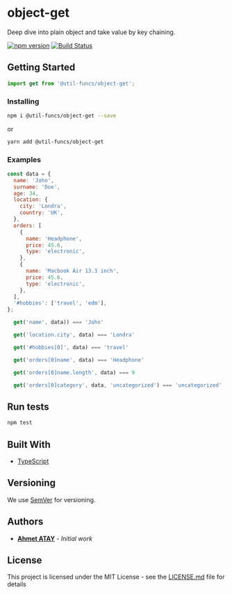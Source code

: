 # object-get

Deep dive into plain object and take value by key chaining.

[![npm version](https://badge.fury.io/js/%40util-funcs%2Fobject-get.svg)](https://badge.fury.io/js/%40util-funcs%2Fobject-get) [![Build Status](https://travis-ci.org/util-funcs/object-get.svg?branch=master)](https://travis-ci.org/util-funcs/object-get.svg?branch=master)

## Getting Started

```ts
import get from '@util-funcs/object-get';
```

### Installing

```sh
npm i @util-funcs/object-get --save
```

or

```sh
yarn add @util-funcs/object-get
```

### Examples

```javascript
const data = {
  name: 'John',
  surname: 'Doe',
  age: 34,
  location: {
    city: 'Londra',
    country: 'UK',
  },
  orders: [
    {
      name: 'Headphone',
      price: 45.6,
      type: 'electronic',
    },
    {
      name: 'Macbook Air 13.3 inch',
      price: 45.6,
      type: 'electronic',
    },
  ],
  '#hobbies': ['travel', 'edm'],
};
```

```javascript
  get('name', data)) === 'John'

  get('location.city', data) === 'Londra'

  get('#hobbies[0]', data) === 'travel'

  get('orders[0]name', data) === 'Headphone'

  get('orders[0]name.length', data) === 9

  get('orders[0]category', data, 'uncategorized') === 'uncategorized'
```

## Run tests

```ts
npm test
```

## Built With

- [TypeScript](https://www.typescriptlang.org)

## Versioning

We use [SemVer](http://semver.org/) for versioning.

## Authors

- [**Ahmet ATAY**](https://github.com/atayahmet) - _Initial work_

## License

This project is licensed under the MIT License - see the [LICENSE.md](LICENSE.md) file for details
